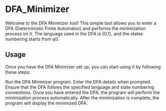 # DFA_Minimizer
Welcome to the DFA Minimizer tool! This simple tool allows you to enter a DFA (Deterministic Finite Automaton) and performs the minimization process on it. The language used in the DFA is {0,1}, and the states numbering starts from q0.
## Usage
Once you have the DFA Minimizer set up, you can start using it by following these steps:

Run the DFA Minimizer program.
Enter the DFA details when prompted. Ensure that the DFA follows the specified language and state numbering conventions.
Once you have entered the DFA, the program will perform the minimization process automatically.
After the minimization is complete, the program will display the minimized DFA.
